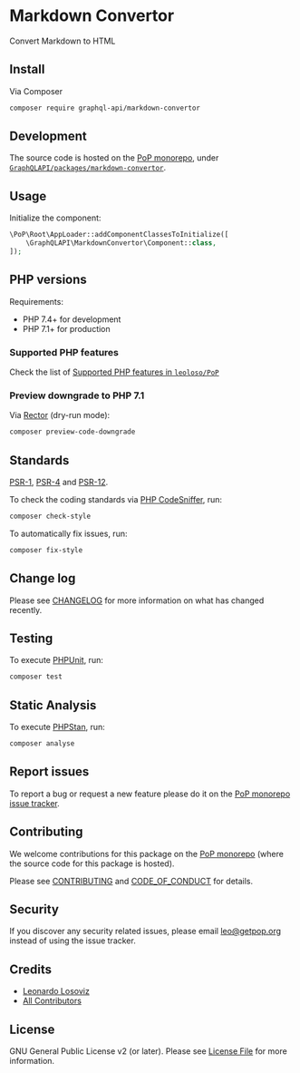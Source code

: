 # Markdown Convertor

<!--
[![Build Status][ico-travis]][link-travis]
[![Quality Score][ico-code-quality]][link-code-quality]
[![Software License][ico-license]](LICENSE.md)
[![Latest Version on Packagist][ico-version]][link-packagist]
[![Coverage Status][ico-scrutinizer]][link-scrutinizer]
[![Total Downloads][ico-downloads]][link-downloads]
-->

Convert Markdown to HTML

## Install

Via Composer

``` bash
composer require graphql-api/markdown-convertor
```

## Development

The source code is hosted on the [PoP monorepo](https://github.com/leoloso/PoP), under [`GraphQLAPI/packages/markdown-convertor`](https://github.com/leoloso/PoP/tree/master/layers/GraphQLAPI/packages/markdown-convertor).

## Usage

Initialize the component:

``` php
\PoP\Root\AppLoader::addComponentClassesToInitialize([
    \GraphQLAPI\MarkdownConvertor\Component::class,
]);
```

## PHP versions

Requirements:

- PHP 7.4+ for development
- PHP 7.1+ for production

### Supported PHP features

Check the list of [Supported PHP features in `leoloso/PoP`](https://github.com/leoloso/PoP/#supported-php-features)

### Preview downgrade to PHP 7.1

Via [Rector](https://github.com/rectorphp/rector) (dry-run mode):

```bash
composer preview-code-downgrade
```

## Standards

[PSR-1](https://www.php-fig.org/psr/psr-1), [PSR-4](https://www.php-fig.org/psr/psr-4) and [PSR-12](https://www.php-fig.org/psr/psr-12).

To check the coding standards via [PHP CodeSniffer](https://github.com/squizlabs/PHP_CodeSniffer), run:

``` bash
composer check-style
```

To automatically fix issues, run:

``` bash
composer fix-style
```

## Change log

Please see [CHANGELOG](CHANGELOG.md) for more information on what has changed recently.

## Testing

To execute [PHPUnit](https://phpunit.de/), run:

``` bash
composer test
```

## Static Analysis

To execute [PHPStan](https://github.com/phpstan/phpstan), run:

``` bash
composer analyse
```

## Report issues

To report a bug or request a new feature please do it on the [PoP monorepo issue tracker](https://github.com/leoloso/PoP/issues).

## Contributing

We welcome contributions for this package on the [PoP monorepo](https://github.com/leoloso/PoP) (where the source code for this package is hosted).

Please see [CONTRIBUTING](CONTRIBUTING.md) and [CODE_OF_CONDUCT](CODE_OF_CONDUCT.md) for details.

## Security

If you discover any security related issues, please email leo@getpop.org instead of using the issue tracker.

## Credits

- [Leonardo Losoviz][link-author]
- [All Contributors][link-contributors]

## License

GNU General Public License v2 (or later). Please see [License File](LICENSE.md) for more information.

[ico-version]: https://img.shields.io/packagist/v/graphql-api/markdown-convertor.svg?style=flat-square
[ico-license]: https://img.shields.io/badge/license-GPLv2-brightgreen.svg?style=flat-square
[ico-travis]: https://img.shields.io/travis/graphql-api/markdown-convertor/master.svg?style=flat-square
[ico-scrutinizer]: https://img.shields.io/scrutinizer/coverage/g/graphql-api/markdown-convertor.svg?style=flat-square
[ico-code-quality]: https://img.shields.io/scrutinizer/g/graphql-api/markdown-convertor.svg?style=flat-square
[ico-downloads]: https://img.shields.io/packagist/dt/graphql-api/markdown-convertor.svg?style=flat-square

[link-packagist]: https://packagist.org/packages/graphql-api/markdown-convertor
[link-travis]: https://travis-ci.org/graphql-api/markdown-convertor
[link-scrutinizer]: https://scrutinizer-ci.com/g/graphql-api/markdown-convertor/code-structure
[link-code-quality]: https://scrutinizer-ci.com/g/graphql-api/markdown-convertor
[link-downloads]: https://packagist.org/packages/graphql-api/markdown-convertor
[link-author]: https://github.com/leoloso
[link-contributors]: ../../../../../../contributors
